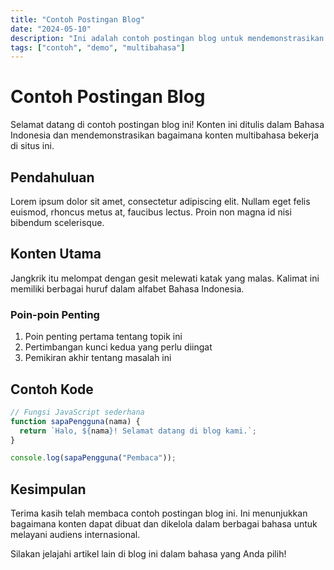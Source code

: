 ```yaml
---
title: "Contoh Postingan Blog"
date: "2024-05-10"
description: "Ini adalah contoh postingan blog untuk mendemonstrasikan konten multibahasa"
tags: ["contoh", "demo", "multibahasa"]
---
```


# Contoh Postingan Blog

Selamat datang di contoh postingan blog ini! Konten ini ditulis dalam Bahasa Indonesia dan mendemonstrasikan bagaimana konten multibahasa bekerja di situs ini.

## Pendahuluan

Lorem ipsum dolor sit amet, consectetur adipiscing elit. Nullam eget felis euismod, rhoncus metus at, faucibus lectus. Proin non magna id nisi bibendum scelerisque.

## Konten Utama

Jangkrik itu melompat dengan gesit melewati katak yang malas. Kalimat ini memiliki berbagai huruf dalam alfabet Bahasa Indonesia.

### Poin-poin Penting

1. Poin penting pertama tentang topik ini
2. Pertimbangan kunci kedua yang perlu diingat
3. Pemikiran akhir tentang masalah ini

## Contoh Kode

```javascript
// Fungsi JavaScript sederhana
function sapaPengguna(nama) {
  return `Halo, ${nama}! Selamat datang di blog kami.`;
}

console.log(sapaPengguna("Pembaca"));
```

## Kesimpulan

Terima kasih telah membaca contoh postingan blog ini. Ini menunjukkan bagaimana konten dapat dibuat dan dikelola dalam berbagai bahasa untuk melayani audiens internasional.

Silakan jelajahi artikel lain di blog ini dalam bahasa yang Anda pilih!
